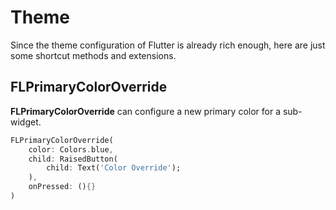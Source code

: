# Theme

Since the theme configuration of Flutter is already rich enough, here are just some shortcut methods and extensions.

## FLPrimaryColorOverride

**FLPrimaryColorOverride** can configure a new primary color for a sub-widget.

```dart
FLPrimaryColorOverride(
    color: Colors.blue,
    child: RaisedButton(
        child: Text('Color Override');
    ),
    onPressed: (){}
)
```
